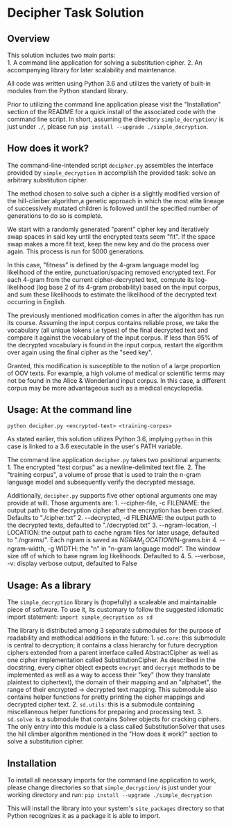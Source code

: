 Decipher Task Solution
======================


Overview
--------
This solution includes two main parts:<br/>
    1. A command line application for solving a substitution cipher.
    2. An accompanying library for later scalability and maintenance.

All code was written using Python 3.6 and utilizes the variety of built-in
modules from the Python standard library.

Prior to utilizing the command line application please visit the "Installation"
section of the README for a quick install of the associated code with the command line
script. In short, assuming the directory `simple_decryption/` is just under `./`,
please run `pip install --upgrade ./simple_decryption`.  

How does it work?
--------------------
The command-line-intended script `decipher.py` assembles the interface provided
by `simple_decryption` in accomplish the provided task: solve an arbitrary substitution cipher.

The method chosen to solve such a cipher is a slightly modified version of the 
hill-climber algorithm,a genetic approach in which the most elite lineage of successively 
mutated children is followed until the specified number of generations to do so is complete. 

We start with a randomly generated "parent" cipher key and iteratively swap spaces in said
key until the encrypted texts seem "fit". If the space swap makes a more fit text, keep 
the new key and do the  process over again. This process is run for 5000 generations. 

In this case, "fitness" is defined by the 4-gram language model log likelihood of the 
entire, punctuation/spacing removed encrypted text. For each 4-gram from the current 
cipher-decrypted text, compute its log-likelihood (log base 2 of its 4-gram probability) 
based on the input corpus, and sum these likelihoods to estimate the likelihood of the 
decrypted text occurring in English.

The previously mentioned modification comes in after the algorithm has run its course. 
Assuming the input corpus contains reliable prose, we take the vocabulary 
(all unique tokens i.e types) of the final decrypted text and compare it against the 
vocabulary of the input corpus. If less than 95% of the decrypted vocabulary is found
in the input corpus, restart the algorithm over again using the final cipher as the 
"seed key". 

Granted, this modification is susceptible to the notion of a large proportion of OOV texts.
For example, a high volume of medical or scientific terms may not be found in the 
Alice & Wonderland input corpus. In this case, a different corpus may be more advantageous
such as a medical encyclopedia.  

Usage: At the command line
-------------------
`python decipher.py <encrypted-text> <training-corpus>` 

As stated earlier, this solution utilizes Python 3.6, implying `python` in this
case is linked to a 3.6 executable in the user's PATH variable.

The command line application `decipher.py` takes two positional arguments:
    1. The encrypted "test corpus" as a newline-delimited text file.
    2. The "training corpus", a volume of prose that is used to train the 
       n-gram language model and subsequently verify the decrypted message.

Additionally, `decipher.py` supports five other optional arguments one may provide at will.
Those arguments are:
    1. --cipher-file, -c FILENAME: the output path to the decryption cipher after
        the encryption has been cracked. Defaults to "./cipher.txt"
    2. --decrypted, -d FILENAME: the output path to the decrypted texts, defaulted
        to "./decrypted.txt"
    3. --ngram-location, -l LOCATION: the output path to cache ngram files for later usage,
        defaulted to "./ngrams/". Each ngram is saved as $NGRAM_LOCATION/$N-grams.bin 
    4. --ngram-width, -g WIDTH: the "n" in "n-gram language model". The window size off of which
        to base ngram log likelihoods. Defaulted to 4. 
    5. --verbose, -v: display verbose output, defaulted to False

Usage: As a library
------------
The `simple_decryption` library is (hopefully) a scaleable and maintainable piece of software.
To use it, its customary to follow the suggested idiomatic import statement:
    `import simple_decryption as sd`

The library is distributed among 3 separate submodules for the purpose of readability and 
methodical additions in the future:
    1. `sd.core`: this submodule is central to decryption; it contains a class hierarchy
        for future decryption ciphers extended from a parent interface called AbstractCipher
        as well as one cipher implementation called SubstitutionCipher. As described in the
        docstring, every cipher object expects `encrypt` and `decrypt` methods to be implemented
        as well as a way to access their "key" (how they translate plaintext to ciphertext),
        the domain of their mapping and an "alphabet", the range of their encrypted -> decrypted
        text mapping. This submodule also contains helper functions for pretty printing the 
        cipher mappings and decrypted cipher text.
    2. `sd.utils`: this is a submodule containing miscellaneous helper functions for preparing
        and processing text.
    3. `sd.solve`: is a submodule that contains Solver objects for cracking ciphers. The only
        entry into this module is a class called SubstitutionSolver that uses the hill climber
        algorithm mentioned in the "How does it work?" section to solve a substitution cipher.

Installation
------------
To install all necessary imports for the command line application to work, please 
change directories so that `simple_decryption/` is just under your working directory
and run:
    `pip install --upgrade ./simple_decryption`

This will install the library into your system's `site_packages` directory so that Python
recognizes it as a package it is able to import. 

